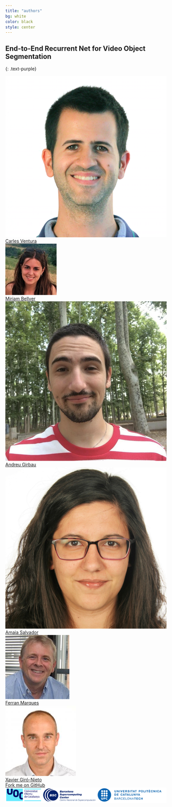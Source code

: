 ```yaml
---
title: "authors"
bg: white
color: black
style: center
---
```


## End-to-End Recurrent Net for Video Object Segmentation
{: .text-purple}

<div class="author">
    <a href="https://imatge.upc.edu/" target="_blank">
      <div class="authorphoto"><img src="./assets/cventura2.png"></div>
      <div>Carles Ventura</div>
    </a>
</div>
<div class="author">
    <a href="https://imatge.upc.edu/" target="_blank">
      <div class="authorphoto"><img src="./assets/miriam.jpg"></div>
      <div>Miriam Bellver</div>
    </a>
</div>
<div class="author">
    <a href="https://imatge.upc.edu/" target="_blank">
      <div class="authorphoto"><img src="./assets/agirbau2.png"></div>
      <div>Andreu Girbau</div>
    </a>
</div>
<div class="author">
    <a href="https://imatge.upc.edu/" target="_blank">
      <div class="authorphoto"><img src="./assets/amaia.jpg"></div>
      <div>Amaia Salvador</div>
    </a>
</div>
<div class="author">
    <a href="https://imatge.upc.edu/" target="_blank">
      <div class="authorphoto"><img src="./assets/ferran.jpg"></div>
      <div>Ferran Marques</div>
    </a>
</div>
<div class="author">
    <a href="https://imatge.upc.edu/" target="_blank">
      <div class="authorphoto"><img src="./assets/xavi.jpg"></div>
      <div>Xavier Giró-Nieto</div>
    </a>
</div>

<span id="forkongithub">
  <a href="{{ site.source_link }}" class="bg-blue">
    Fork me on GitHub
  </a>
</span>

<img src="./assets/logos.png">
<!--![uoc-logo](./assets/uoc_masterbrand_3linies_positiu.png)
![bsc-logo](./assets/bsc_logo.png)
![upc-logo](./assets/upc-positiu.png)-->

<!--[upc-logo](https://imatge.upc.edu/web/sites/default/files/UPC-SIMBOL-positiu-p3005%20%281%29.png)
#### Universitat Politècnica de Catalunya-->


